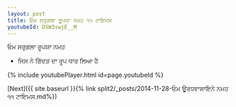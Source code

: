 ```yaml
---
layout: post
title: ਓਮ ਸਰੁਗਲਾ ਰੂਪਯਾ ਨਮਹ ੧੧ ਟਾਇਮਸ
youtubeId: DSW3swjE__M
---
```

 
 
 ਓਮ ਸਰੁਗਲਾ ਰੂਪਯਾ ਨਮਹ  
 
 -  ਜਿਸ ਨੇ ਗਿੱਦੜ ਦਾ ਰੂਪ ਧਾਰ ਲਿਆ ਹੈ 
 
  
 
  
 
 
 
 
 
 


{% include youtubePlayer.html id=page.youtubeId %}
 
[Next]({{ site.baseurl }}{% link  split2/_posts/2014-11-28-ਓਮ ਊਰਧਵਾਸਾਇਨੇ ਨਮਹ ੧੧ ਟਾਇਮਸ.md%})
 
